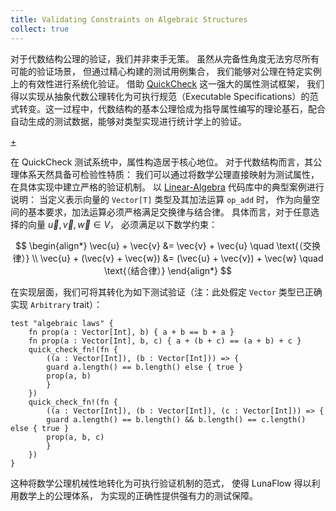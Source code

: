 ```yaml
---
title: Validating Constraints on Algebraic Structures 
collect: true
---
```


对于代数结构公理的验证，我们并非束手无策。
虽然从完备性角度无法穷尽所有可能的验证场景，
但通过精心构建的测试用例集合，
我们能够对公理在特定实例上的有效性进行系统化验证。
借助 [QuickCheck](https://github.com/moonbitlang/quickcheck.git) 这一强大的属性测试框架，
我们得以实现从抽象代数公理转化为可执行规范（Executable Specifications）的范式转变。这一过程中，代数结构的基本公理恰成为指导属性编写的理论基石，配合自动生成的测试数据，能够对类型实现进行统计学上的验证。

[+](/blog/lunaflow/quickcheck.md#:embed)

在 QuickCheck 测试系统中，属性构造居于核心地位。
对于代数结构而言，其公理体系天然具备可检验性特质：
我们可以通过将数学公理直接映射为测试属性，在具体实现中建立严格的验证机制。
以 [Linear-Algebra](https://github.com/Luna-Flow/linear-algebra) 代码库中的典型案例进行说明：
当定义表示向量的 `Vector[T]` 类型及其加法运算 `op_add` 时，
作为向量空间的基本要求，加法运算必须严格满足交换律与结合律。
具体而言，对于任意选择的向量 $\vec{u}, \vec{v}, \vec{w} \in V$，
必须满足以下数学约束：

$$
\begin{align*}
\vec{u} + \vec{v} &= \vec{v} + \vec{u} \quad \text{（交换律）} \\
\vec{u} + (\vec{v} + \vec{w}) &= (\vec{u} + \vec{v}) + \vec{w} \quad \text{（结合律）}
\end{align*}
$$

在实现层面，我们可将其转化为如下测试验证（注：此处假定 `Vector` 类型已正确实现 `Arbitrary` trait）：

```moonbit
test "algebraic laws" {
    fn prop(a : Vector[Int], b) { a + b == b + a }
    fn prop(a : Vector[Int], b, c) { a + (b + c) == (a + b) + c }
    quick_check_fn!(fn {
        ((a : Vector[Int]), (b : Vector[Int])) => {
        guard a.length() == b.length() else { true }
        prop(a, b)
        }
    })
    quick_check_fn!(fn {
        ((a : Vector[Int]), (b : Vector[Int]), (c : Vector[Int])) => {
        guard a.length() == b.length() && b.length() == c.length() else { true }
        prop(a, b, c)
        }
    })
}
```

这种将数学公理机械性地转化为可执行验证机制的范式，
使得 LunaFlow 得以利用数学上的公理体系，
为实现的正确性提供强有力的测试保障。
